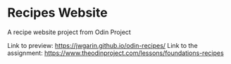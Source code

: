 # Recipes Website
A recipe website project from Odin Project

Link to preview: https://jwgarin.github.io/odin-recipes/
Link to the assignment: https://www.theodinproject.com/lessons/foundations-recipes
